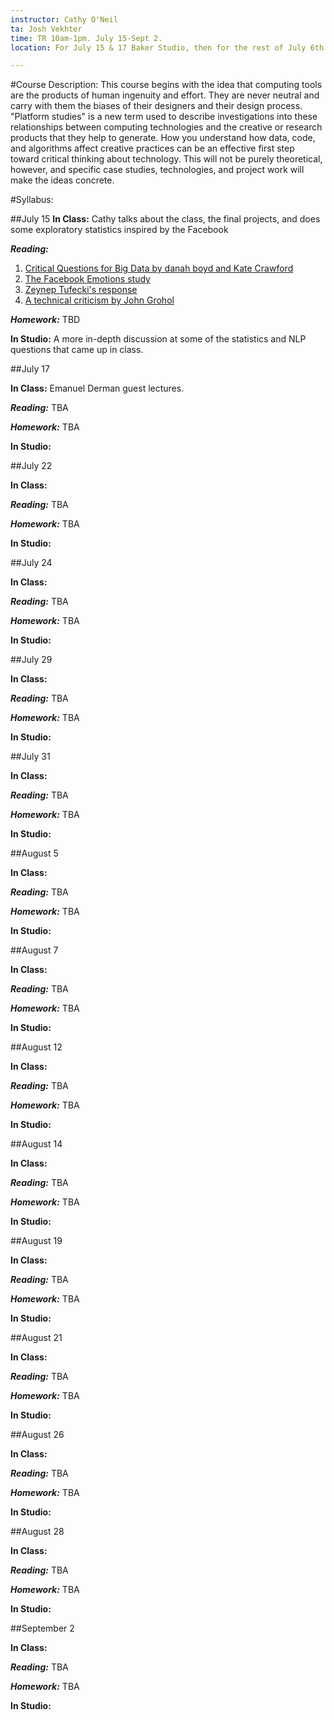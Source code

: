 ```yaml
---
instructor: Cathy O'Neil 
ta: Josh Vekhter
time: TR 10am-1pm. July 15-Sept 2.
location: For July 15 & 17 Baker Studio, then for the rest of July 6th floor of J-School, then for August in the Brown Institute

---
```


#Course Description:
This course begins with the idea that computing tools are the products of human ingenuity and effort. They are never neutral and carry with them the biases of their designers and their design process. "Platform studies" is a new term used to describe investigations into these relationships between computing technologies and the creative or research products that they help to generate. How you understand how data, code, and algorithms affect creative practices can be an effective first step toward critical thinking about technology. This will not be purely theoretical, however, and specific case studies, technologies, and project work will make the ideas concrete.

#Syllabus:

##July 15
**In Class:**
Cathy talks about the class, the final projects, and does some exploratory statistics inspired by the Facebook

***Reading:*** 

1. [Critical Questions for Big Data by danah boyd and Kate Crawford](http://www.tandfonline.com/doi/pdf/10.1080/1369118X.2012.678878)
2. [The Facebook Emotions study](http://www.pnas.org/content/111/24/8788.full)
3. [Zeynep Tufecki's response](https://medium.com/message/engineering-the-public-289c91390225)
4. [A technical criticism by John Grohol](http://psychcentral.com/blog/discuss/59624/)

***Homework:***
TBD

**In Studio:**
A more in-depth discussion at some of the statistics and NLP questions that came up in class.

##July 17

**In Class:**
Emanuel Derman guest lectures.

***Reading:*** TBA

***Homework:*** TBA

**In Studio:**

##July 22

**In Class:**

***Reading:*** TBA

***Homework:*** TBA

**In Studio:**


##July 24

**In Class:**

***Reading:*** TBA

***Homework:*** TBA

**In Studio:**



##July 29

**In Class:**

***Reading:*** TBA

***Homework:*** TBA

**In Studio:**


##July 31

**In Class:**

***Reading:*** TBA

***Homework:*** TBA

**In Studio:**



##August 5

**In Class:**

***Reading:*** TBA

***Homework:*** TBA

**In Studio:**


##August 7

**In Class:**

***Reading:*** TBA

***Homework:*** TBA

**In Studio:**


##August 12

**In Class:**

***Reading:*** TBA

***Homework:*** TBA

**In Studio:**


##August 14

**In Class:**

***Reading:*** TBA

***Homework:*** TBA

**In Studio:**


##August 19

**In Class:**

***Reading:*** TBA

***Homework:*** TBA

**In Studio:**


##August 21

**In Class:**

***Reading:*** TBA

***Homework:*** TBA

**In Studio:**


##August 26

**In Class:**

***Reading:*** TBA

***Homework:*** TBA

**In Studio:**


##August 28

**In Class:**

***Reading:*** TBA

***Homework:*** TBA

**In Studio:**

##September 2

**In Class:**

***Reading:*** TBA

***Homework:*** TBA

**In Studio:**
